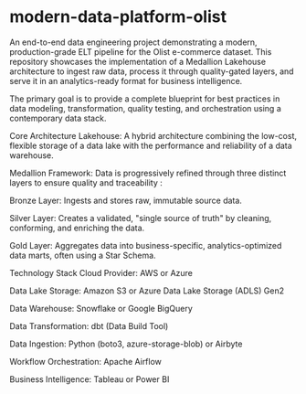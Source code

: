# modern-data-platform-olist

An end-to-end data engineering project demonstrating a modern, production-grade ELT pipeline for the Olist e-commerce dataset. This repository showcases the implementation of a Medallion Lakehouse architecture to ingest raw data, process it through quality-gated layers, and serve it in an analytics-ready format for business intelligence.   

The primary goal is to provide a complete blueprint for best practices in data modeling, transformation, quality testing, and orchestration using a contemporary data stack.   

Core Architecture
Lakehouse: A hybrid architecture combining the low-cost, flexible storage of a data lake with the performance and reliability of a data warehouse.   

Medallion Framework: Data is progressively refined through three distinct layers to ensure quality and traceability :   

Bronze Layer: Ingests and stores raw, immutable source data.

Silver Layer: Creates a validated, "single source of truth" by cleaning, conforming, and enriching the data.

Gold Layer: Aggregates data into business-specific, analytics-optimized data marts, often using a Star Schema.

Technology Stack
Cloud Provider: AWS or Azure

Data Lake Storage: Amazon S3 or Azure Data Lake Storage (ADLS) Gen2

Data Warehouse: Snowflake or Google BigQuery

Data Transformation: dbt (Data Build Tool)

Data Ingestion: Python (boto3, azure-storage-blob) or Airbyte

Workflow Orchestration: Apache Airflow

Business Intelligence: Tableau or Power BI
